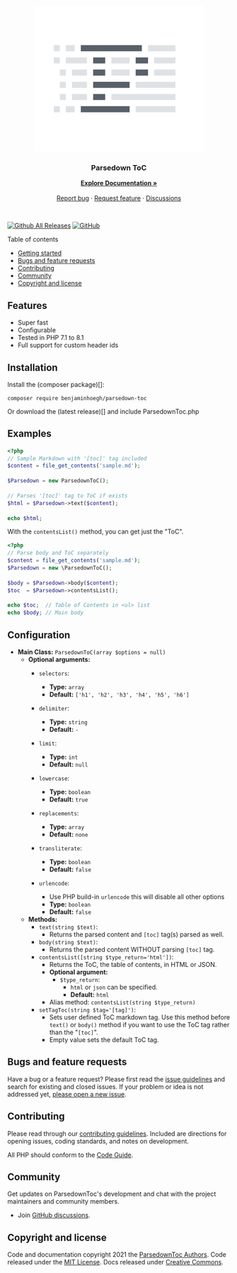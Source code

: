 <p align="center">
  <a href="https://github.com/BenjaminHoegh/ParsedownToc">
    <img alt="ParsedownToc" src="https://github.com/BenjaminHoegh/ParsedownToc/blob/master/.github/ParsedownToc.png" height="330" />
  </a>

  <h3 align="center">Parsedown ToC</h3>

  <p align="center">
    <a href="https://benjaminhoegh.github.io/ParsedownToc/configurations"><strong>Explore Documentation »</strong></a>
    <br>
    <br>
    <a href="https://github.com/BenjaminHoegh/ParsedownToc/issues/new?template=bug_report.md">Report bug</a>
    ·
    <a href="https://github.com/BenjaminHoegh/ParsedownToc/issues/new?template=feature_request.md&labels=feature">Request feature</a>
    ·
    <a href="https://github.com/BenjaminHoegh/ParsedownToc/discussions">Discussions</a>
  </p>

</p>

<br>

[![Github All Releases](https://img.shields.io/github/release/BenjaminHoegh/ParsedownToc.svg?style=flat-square)](https://github.com/BenjaminHoegh/ParsedownToc/releases) [![GitHub](https://img.shields.io/github/license/BenjaminHoegh/ParsedownToc?style=flat-square)](https://github.com/BenjaminHoegh/ParsedownToc/blob/main/LICENSE.md)

Table of contents

- [Getting started](#getting-started)
- [Bugs and feature requests](#bugs-and-feature-requests)
- [Contributing](#contributing)
- [Community](#community)
- [Copyright and license](#copyright-and-license)

## Features
- Super fast
- Configurable
- Tested in PHP 7.1 to 8.1
- Full support for custom header ids

## Installation

Install the (composer package)[]:

```shell
composer require benjaminhoegh/parsedown-toc
```

Or download the (latest release)[] and include ParsedownToc.php

## Examples

<!-- TODO: Update examples -->

```php
<?php
// Sample Markdown with '[toc]' tag included
$content = file_get_contents('sample.md');

$Parsedown = new ParsedownToC();

// Parses '[toc]' tag to ToC if exists
$html = $Parsedown->text($content);

echo $html;
```

With the `contentsList()` method, you can get just the "ToC".

```php
<?php
// Parse body and ToC separately
$content = file_get_contents('sample.md');
$Parsedown = new \ParsedownToC();

$body = $Parsedown->body($content);
$toc  = $Parsedown->contentsList();

echo $toc;  // Table of Contents in <ul> list
echo $body; // Main body
```

## Configuration

- **Main Class:** `ParsedownToC(array $options = null)`
  - **Optional arguments:**
    - `selectors`:
      
      - **Type:** `array`
      - **Default:** `['h1', 'h2', 'h3', 'h4', 'h5', 'h6']`
    
    - `delimiter`:
      
      - **Type:** `string`
      - **Default:** `-`
    
    - `limit`:
      
      - **Type:** `int`
      - **Default:** `null`
    
    - `lowercase`:
      
      - **Type:** `boolean`
      - **Default:** `true`
    
    - `replacements`:
      
      - **Type:** `array`
      - **Default:** `none`
    
    - `transliterate`:
      
      - **Type:** `boolean`
      - **Default:** `false`
    
    - `urlencode`:
      
      - Use PHP build-in `urlencode` this will disable all other options
      - **Type:** `boolean`
      - **Default:** `false`
  - **Methods:**
    - `text(string $text)`:
      - Returns the parsed content and `[toc]` tag(s) parsed as well.
    - `body(string $text)`:
      - Returns the parsed content WITHOUT parsing `[toc]` tag.
    - `contentsList([string $type_return='html'])`:
      - Returns the ToC, the table of contents, in HTML or JSON.
      - **Optional argument:**
        - `$type_return`:
          - `html` or `json` can be specified.
          - **Default:** `html`
      - Alias method: `contentsList(string $type_return)`
    - `setTagToc(string $tag='[tag]')`:
      - Sets user defined ToC markdown tag. Use this method before `text()` or `body()` method if you want to use the ToC tag rather than the "`[toc]`".
      - Empty value sets the default ToC tag.

## Bugs and feature requests

Have a bug or a feature request? Please first read the [issue guidelines](https://github.com/BenjaminHoegh/ParsedownToc/blob/main/.github/CONTRIBUTING.md#using-the-issue-tracker) and search for existing and closed issues. If your problem or idea is not addressed yet, [please open a new issue](https://github.com/BenjaminHoegh/ParsedownToc/issues/new/choose).

## Contributing

Please read through our [contributing guidelines](https://github.com/BenjaminHoegh/ParsedownToc/blob/main/.github/CONTRIBUTING.md). Included are directions for opening issues, coding standards, and notes on development.

All PHP should conform to the [Code Guide](https://www.php-fig.org/psr/psr-12/).

## Community

Get updates on ParsedownToc's development and chat with the project maintainers and community members.

- Join [GitHub discussions](https://github.com/BenjaminHoegh/ParsedownToc/discussions).

## Copyright and license

Code and documentation copyright 2021 the [ParsedownToc Authors](https://github.com/BenjaminHoegh/ParsedownToc/graphs/contributors). Code released under the [MIT License](https://github.com/BenjaminHoegh/ParsedownToc/blob/main/LICENSE.md). Docs released under [Creative Commons](https://github.com/BenjaminHoegh/ParsedownToc/blob/main/docs/LICENSE.md).
